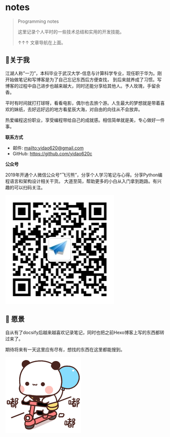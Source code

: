 # notes

> Programming notes
>
> 这里记录个人平时的一些技术总结和实用的开发技能。
> 
> ↑↑↑ 文章导航在上面。

## 📣关于我

江湖人称”一刀”，本科毕业于武汉大学-信息与计算科学专业，现任职于华为。刚开始做笔记和写博客是为了自己忘记东西后方便查找，
到后来就养成了习惯。写博客的过程中自己进步也越来越大，同时还能分享给其他人。予人玫瑰，手留余香。

平时有时间就打打球呀，看看电影，偶尔也去旅个游。人生最大的梦想就是带着喜欢的妹纸，去好远好远的地方看星辰大海，对自由的向往从不会放弃。

热爱编程这份职业，享受编程带给自己的成就感。相信简单就是美，专心做好一件事。

**联系方式**

* 邮件: <mailto:yidao620@gmail.com>
* GitHub: <https://github.com/yidao620c>

**公众号**

2019年开通个人微信公众号”飞污熊”，分享个人学习笔记与心得。分享Python编程语言和架构设计相关干货。
大道至简，帮助更多的小白从入门拿到跑路。有兴趣的可以扫码关注。

![img.png](images/wuxiong.png) 

## 🔖 愿景

自从有了docsify后越来越喜欢记录笔记，同时也把之前Hexo博客上写的东西都转过来了。

期待将来有一天这里应有尽有，想找的东西在这里都能搜到。

![](images/running.gif)

